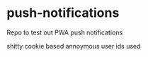 # push-notifications

Repo to test out PWA push notifications

shitty cookie based annoymous user ids used
